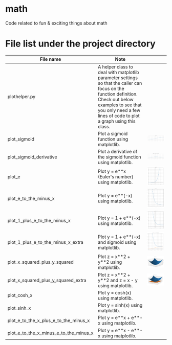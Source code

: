 # math
Code related to fun &amp; exciting things about math

# File list under the project directory

| File name | Note | |
|---|---|---|
| plothelper.py | A helper class to deal with matplotlib parameter settings so that the caller can focus on the function definition.  Check out below examples to see that you only need a few lines of code to plot a graph using this class. | |
| plot_sigmoid | Plot a sigmoid function using matplotlib. | ![sample](assets/images/sigmoid.png) |
| plot_sigmoid_derivative | Plot a derivative of the sigmoid function using matplotlib. | ![sample](assets/images/sigmoid_derivative.png) |
| plot_e | Plot y = e\*\*x (Euler's number) using matplotlib. | ![sample](assets/images/e.png) |
| plot_e_to_the_minus_x | Plot y = e\*\*(-x) using matplotlib. | ![sample](assets/images/e_to_the_minus_x.png) |
| plot_1_plus_e_to_the_minus_x | Plot y = 1 + e\*\*(-x) using matplotlib. | ![sample](assets/images/1_plus_e_to_the_minus_x.png) |
| plot_1_plus_e_to_the_minus_x_extra | Plot y = 1 + e\*\*(-x) and sigmoid using matplotlib. | ![sample](assets/images/1_plus_e_to_the_minus_x_extra.png) |
| plot_x_squared_plus_y_squared | Plot z = x\*\*2 + y\*\*2 using matplotlib. | ![sample](assets/images/x_squared_plus_y_squared.png) |
| plot_x_squared_plus_y_squared_extra | Plot z = x\*\*2 + y\*\*2 and z = x - y using matplotlib. |![sample](assets/images/x_squared_plus_y_squared_extra.png) |
| plot_cosh_x | Plot y = cosh(x) using matplotlib. | |
| plot_sinh_x | Plot y = sinh(x) using matplotlib. | |
| plot_e_to_the_x_plus_e_to_the_minus_x | Plot y = e\*\*x + e\*\*-x using matplotlib. | |
| plot_e_to_the_x_minus_e_to_the_minus_x | Plot y = e\*\*x - e\*\*-x using matplotlib. | |
